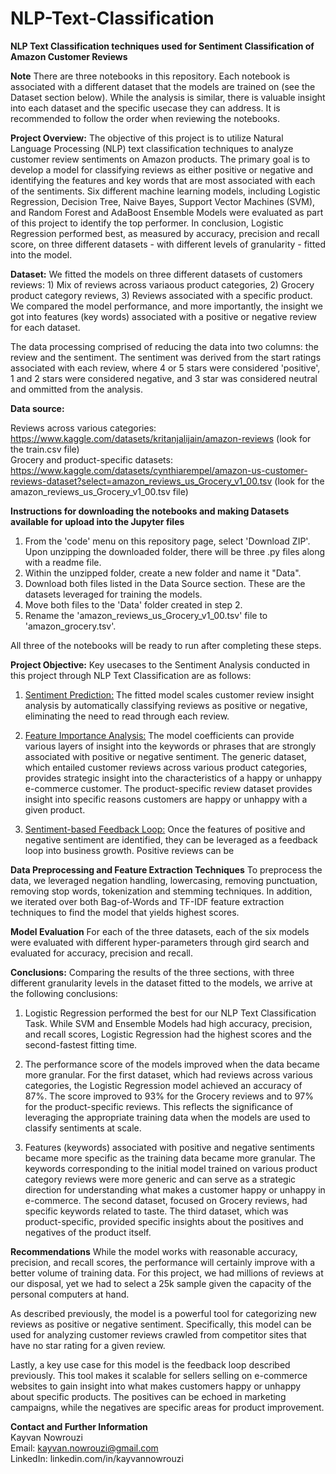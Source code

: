# NLP-Text-Classification
**NLP Text Classification techniques used for Sentiment Classification of Amazon Customer Reviews**

**Note** There are three notebooks in this repository. Each notebook is associated with a different dataset that the models are trained on (see the Dataset section below). While the analysis is similar, there is valuable insight into each dataset and the specific usecase they can address. It is recommended to follow the order when reviewing the notebooks.

**Project Overview:** The objective of this project is to utilize Natural Language Processing (NLP) text classification techniques to analyze customer review sentiments on Amazon products. The primary goal is to develop a model for classifying reviews as either positive or negative and identifying the features and key words that are most associated with each of the sentiments. Six different machine learning models, including Logistic Regression, Decision Tree, Naive Bayes, Support Vector Machines (SVM), and Random Forest and AdaBoost Ensemble Models were evaluated as part of this project to identify the top performer. In conclusion, Logistic Regression performed best, as measured by accuracy, precision and recall score, on three different datasets - with different levels of granularity - fitted into the model.

**Dataset:** We fitted the models on three different datasets of customers reviews: 1) Mix of reviews across variaous product categories, 2) Grocery product category reviews, 3) Reviews associated with a specific product. We compared the model performance, and more importantly, the insight we got into features (key words) associated with a positive or negative review for each dataset.

The data processing comprised of reducing the data into two columns: the review and the sentiment. The sentiment was derived from the start ratings associated with each review, where 4 or 5 stars were considered 'positive', 1 and 2 stars were considered negative, and 3 star was considered neutral and ommitted from the analysis.

**Data source:**

Reviews across various categories: https://www.kaggle.com/datasets/kritanjalijain/amazon-reviews (look for the train.csv file)</br>
Grocery and product-specific datasets: https://www.kaggle.com/datasets/cynthiarempel/amazon-us-customer-reviews-dataset?select=amazon_reviews_us_Grocery_v1_00.tsv (look for the amazon_reviews_us_Grocery_v1_00.tsv file)</br>

**Instructions for downloading the notebooks and making Datasets available for upload into the Jupyter files** </br>
1. From the 'code' menu on this repository page, select 'Download ZIP'. Upon unzipping the downloaded folder, there will be three .py files along with a readme file.</br>
2. Within the unzipped folder, create a new folder and name it "Data".</br>
3. Download both files listed in the Data Source section. These are the datasets leveraged for training the models.</br>
4. Move both files to the 'Data' folder created in step 2.</br>
5. Rename the 'amazon_reviews_us_Grocery_v1_00.tsv' file to 'amazon_grocery.tsv'.</br>

All three of the notebooks will be ready to run after completing these steps.</br>

**Project Objective:** Key usecases to the Sentiment Analysis conducted in this project through NLP Text Classification are as follows:

1. <u>Sentiment Prediction:</u> The fitted model scales customer review insight analysis by automatically classifying reviews as positive or negative, eliminating the need to read through each review.

2. <u>Feature Importance Analysis:</u> The model coefficients can provide various layers of insight into the keywords or phrases that are strongly associated with positive or negative sentiment. The generic dataset, which entailed customer reviews across various product categories, provides strategic insight into the characteristics of a happy or unhappy e-commerce customer. The product-specific review dataset provides insight into specific reasons customers are happy or unhappy with a given product. 

3. <u>Sentiment-based Feedback Loop:</u> Once the features of positive and negative sentiment are identified, they can be leveraged as a feedback loop into business growth. Positive reviews can be 


**Data Preprocessing and Feature Extraction Techniques** To preprocess the data, we leveraged negation handling, lowercasing, removing punctuation, removing stop words, tokenization and stemming techniques. In addition, we iterated over both Bag-of-Words and TF-IDF feature extraction techniques to find the model that yields highest scores.

**Model Evaluation**
For each of the three datasets, each of the six models were evaluated with different hyper-parameters through gird search and evaluated for accuracy, precision and recall.

**Conclusions:**
Comparing the results of the three sections, with three different granularity levels in the dataset fitted to the models, we arrive at the following conclusions:

1. Logistic Regression performed the best for our NLP Text Classification Task. While SVM and Ensemble Models had high accuracy, precision, and recall scores, Logistic Regression had the highest scores and the second-fastest fitting time.

2. The performance score of the models improved when the data became more granular. For the first dataset, which had reviews across various categories, the Logistic Regression model achieved an accuracy of 87%. The score improved to 93% for the Grocery reviews and to 97% for the product-specific reviews. This reflects the significance of leveraging the appropriate training data when the models are used to classify sentiments at scale.

3. Features (keywords) associated with positive and negative sentiments became more specific as the training data became more granular. The keywords corresponding to the initial model trained on various product category reviews were more generic and can serve as a strategic direction for understanding what makes a customer happy or unhappy in e-commerce. The second dataset, focused on Grocery reviews, had specific keywords related to taste. The third dataset, which was product-specific, provided specific insights about the positives and negatives of the product itself.

**Recommendations**
While the model works with reasonable accuracy, precision, and recall scores, the performance will certainly improve with a better volume of training data. For this project, we had millions of reviews at our disposal, yet we had to select a 25k sample given the capacity of the personal computers at hand.

As described previously, the model is a powerful tool for categorizing new reviews as positive or negative sentiment. Specifically, this model can be used for analyzing customer reviews crawled from competitor sites that have no star rating for a given review.

Lastly, a key use case for this model is the feedback loop described previously. This tool makes it scalable for sellers selling on e-commerce websites to gain insight into what makes customers happy or unhappy about specific products. The positives can be echoed in marketing campaigns, while the negatives are specific areas for product improvement.




**Contact and Further Information** </br>
Kayvan Nowrouzi </br>
Email: kayvan.nowrouzi@gmail.com </br>
LinkedIn: linkedin.com/in/kayvannowrouzi </br>
